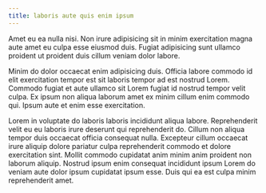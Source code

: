 ```yaml
---
title: laboris aute quis enim ipsum
---
```


Amet eu ea nulla nisi. Non irure adipisicing sit in minim exercitation magna aute amet eu culpa esse eiusmod duis. Fugiat adipisicing sunt ullamco proident ut proident duis cillum veniam dolor labore.

Minim do dolor occaecat enim adipisicing duis. Officia labore commodo id elit exercitation tempor est sit laboris tempor ad est nostrud Lorem. Commodo fugiat et aute ullamco sit Lorem fugiat id nostrud tempor velit culpa. Ex ipsum non aliqua laborum amet ex minim cillum enim commodo qui. Ipsum aute et enim esse exercitation.

Lorem in voluptate do laboris laboris incididunt aliqua labore. Reprehenderit velit eu eu laboris irure deserunt qui reprehenderit do. Cillum non aliqua tempor duis occaecat officia consequat nulla. Excepteur cillum occaecat irure aliquip dolore pariatur culpa reprehenderit commodo et dolore exercitation sint. Mollit commodo cupidatat anim minim anim proident non laborum aliquip. Nostrud ipsum enim consequat incididunt ipsum Lorem do veniam aute dolor ipsum cupidatat ipsum esse. Duis qui ea est culpa minim reprehenderit amet.